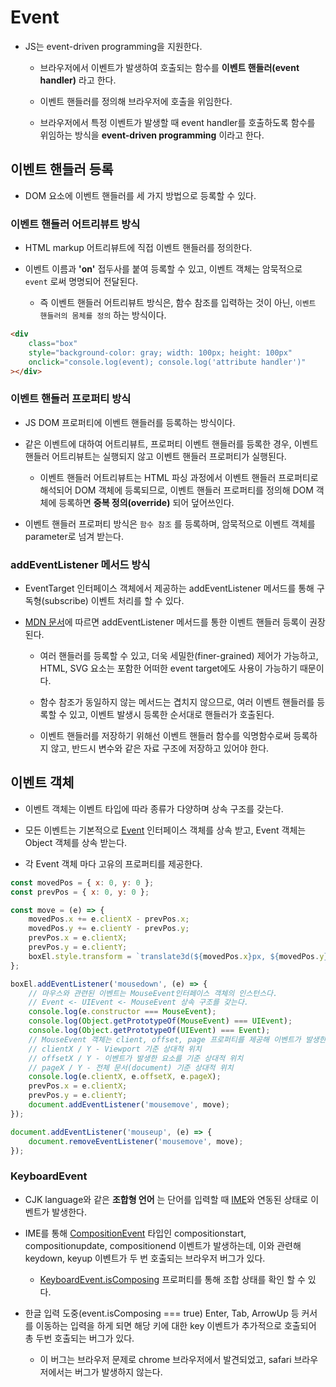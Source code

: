 # Event

- JS는 event-driven programming을 지원한다.

  - 브라우저에서 이벤트가 발생하여 호출되는 함수를 **이벤트 핸들러(event handler)** 라고 한다.

  - 이벤트 핸들러를 정의해 브라우저에 호출을 위임한다.

  - 브라우저에서 특정 이벤트가 발생할 때 event handler를 호출하도록 함수를 위임하는 방식을 **event-driven programming** 이라고 한다.

## 이벤트 핸들러 등록

- DOM 요소에 이벤트 핸들러를 세 가지 방법으로 등록할 수 있다.

### 이벤트 핸들러 어트리뷰트 방식

- HTML markup 어트리뷰트에 직접 이벤트 핸들러를 정의한다.

- 이벤트 이름과 **'on'** 접두사를 붙여 등록할 수 있고, 이벤트 객체는 암묵적으로 `event` 로써 명명되어 전달된다.

  - 즉 이벤트 핸들러 어트리뷰트 방식은, 함수 참조를 입력하는 것이 아닌, `이벤트 핸들러의 몸체를 정의` 하는 방식이다.

```html
<div
	class="box"
	style="background-color: gray; width: 100px; height: 100px"
	onclick="console.log(event); console.log('attribute handler')"
></div>
```

### 이벤트 핸들러 프로퍼티 방식

- JS DOM 프로퍼티에 이벤트 핸들러를 등록하는 방식이다.

- 같은 이벤트에 대하여 어트리뷰트, 프로퍼티 이벤트 핸들러를 등록한 경우, 이벤트 핸들러 어트리뷰트는 실행되지 않고 이벤트 핸들러 프로퍼티가 실행된다.

  - 이벤트 핸들러 어트리뷰트는 HTML 파싱 과정에서 이벤트 핸들러 프로퍼티로 해석되어 DOM 객체에 등록되므로, 이벤트 핸들러 프로퍼티를 정의해 DOM 객체에 등록하면 **중복 정의(override)** 되어 덮어쓰인다.

- 이벤트 핸들러 프로퍼티 방식은 `함수 참조` 를 등록하며, 암묵적으로 이벤트 객체를 parameter로 넘겨 받는다.

### addEventListener 메서드 방식

- EventTarget 인터페이스 객체에서 제공하는 addEventListener 메서드를 통해 구독형(subscribe) 이벤트 처리를 할 수 있다.

- [MDN 문서](https://developer.mozilla.org/en-US/docs/Web/API/EventTarget/addEventListener)에 따르면 addEventListener 메서드를 통한 이벤트 핸들러 등록이 권장된다.

  - 여러 핸들러를 등록할 수 있고, 더욱 세밀한(finer-grained) 제어가 가능하고, HTML, SVG 요소는 포함한 어떠한 event target에도 사용이 가능하기 때문이다.

  - 함수 참조가 동일하지 않는 메서드는 겹치지 않으므로, 여러 이벤트 핸들러를 등록할 수 있고, 이벤트 발생시 등록한 순서대로 핸들러가 호출된다.

  - 이벤트 핸들러를 저장하기 위해선 이벤트 핸들러 함수를 익명함수로써 등록하지 않고, 반드시 변수와 같은 자료 구조에 저장하고 있어야 한다.

## 이벤트 객체

- 이벤트 객체는 이벤트 타입에 따라 종류가 다양하며 상속 구조를 갖는다.

- 모든 이벤트는 기본적으로 [Event](https://developer.mozilla.org/en-US/docs/Web/API/Event) 인터페이스 객체를 상속 받고, Event 객체는 Object 객체를 상속 받는다.

- 각 Event 객체 마다 고유의 프로퍼티를 제공한다.

```js
const movedPos = { x: 0, y: 0 };
const prevPos = { x: 0, y: 0 };

const move = (e) => {
	movedPos.x += e.clientX - prevPos.x;
	movedPos.y += e.clientY - prevPos.y;
	prevPos.x = e.clientX;
	prevPos.y = e.clientY;
	boxEl.style.transform = `translate3d(${movedPos.x}px, ${movedPos.y}px, 0)`;
};

boxEl.addEventListener('mousedown', (e) => {
	// 마우스와 관련된 이벤트는 MouseEvent인터페이스 객체의 인스턴스다.
	// Event <- UIEvent <- MouseEvent 상속 구조를 갖는다.
	console.log(e.constructor === MouseEvent);
	console.log(Object.getPrototypeOf(MouseEvent) === UIEvent);
	console.log(Object.getPrototypeOf(UIEvent) === Event);
	// MouseEvent 객체는 client, offset, page 프로퍼티를 제공해 이벤트가 발생한 위치를 알 수 있다.
	// clientX / Y - Viewport 기준 상대적 위치
	// offsetX / Y - 이벤트가 발생한 요소를 기준 상대적 위치
	// pageX / Y - 전체 문서(document) 기준 상대적 위치
	console.log(e.clientX, e.offsetX, e.pageX);
	prevPos.x = e.clientX;
	prevPos.y = e.clientY;
	document.addEventListener('mousemove', move);
});

document.addEventListener('mouseup', (e) => {
	document.removeEventListener('mousemove', move);
});
```

### KeyboardEvent

- CJK language와 같은 **조합형 언어** 는 단어를 입력할 때 [IME](https://developer.mozilla.org/en-US/docs/Glossary/Input_method_editor)와 연동된 상태로 이벤트가 발생한다.

- IME를 통해 [CompositionEvent](https://developer.mozilla.org/en-US/docs/Web/API/CompositionEvent) 타입인 compositionstart, compositionupdate, compositionend 이벤트가 발생하는데, 이와 관련해 keydown, keyup 이벤트가 두 번 호출되는 브라우저 버그가 있다.

  - [KeyboardEvent.isComposing](https://developer.mozilla.org/en-US/docs/Web/API/KeyboardEvent/isComposing) 프로퍼티를 통해 조합 상태를 확인 할 수 있다.

- 한글 입력 도중(event.isComposing === true) Enter, Tab, ArrowUp 등 커서를 이동하는 입력을 하게 되면 해당 키에 대한 key 이벤트가 추가적으로 호출되어 총 두번 호출되는 버그가 있다.

  - 이 버그는 브라우저 문제로 chrome 브라우저에서 발견되었고, safari 브라우저에서는 버그가 발생하지 않는다.

